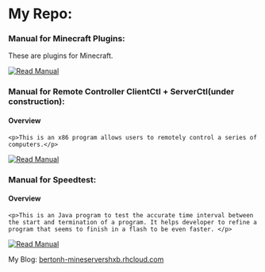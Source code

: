 # My Repo:

### Manual for Minecraft Plugins:
These are plugins for Minecraft.

[![Read Manual](https://cdn2.iconfinder.com/data/icons/buttons-9/128/Button_Next-01.png)](https://github.com/D0048/CraftPlugins/blob/master/README_MineCraft.md)<br>

### Manual for Remote Controller ClientCtl + ServerCtl(under construction):

#### Overview<br>
	<p>This is an x86 program allows users to remotely control a series of computers.</p>

[![Read Manual](https://cdn2.iconfinder.com/data/icons/buttons-9/128/Button_Next-01.png)](https://github.com/D0048/CraftPlugins/blob/master/README_Ctl.md)<br>

### Manual for Speedtest:

#### Overview<br>
	<p>This is an Java program to test the accurate time interval between the start and termination of a program. It helps developer to refine a program that seems to finish in a flash to be even faster. </p>

[![Read Manual](https://cdn2.iconfinder.com/data/icons/buttons-9/128/Button_Next-01.png)](https://github.com/D0048/CraftPlugins/blob/master/README_SpeedTest.md)<br>


My Blog: [bertonh-mineservershxb.rhcloud.com](http://bertonh-mineservershxb.rhcloud.com)

